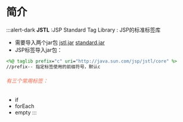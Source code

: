 # 简介
:::alert-dark
**JSTL**  :JSP Standard Tag Library : JSP的标准标签库
* 需要导入两个jar包
[jstl.jar](_v_attachments/20200427153252118_25981/jstl.jar)
[standard.jar](_v_attachments/20200427153252118_25981/standard.jar)
* JSP标签导入jar包：
```jsp
<%@ taglib prefix="c" uri="http://java.sun.com/jsp/jstl/core" %>
//prefix-- 指定标签使用的前缀符号，默认c

```

###### <font color=tomato>有三个常用标签：</font>
* if
* forEach
* empty
:::
